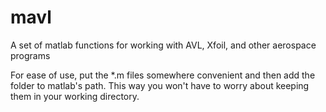 mavl
====

A set of matlab functions for working with AVL, Xfoil, and other aerospace programs

For ease of use, put the *.m files somewhere convenient and then add the folder to matlab's path.  This way you won't have to worry about keeping them in your working directory.